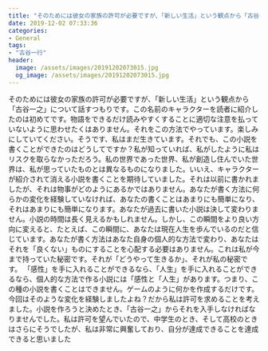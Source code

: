 ```yaml
---
title: "そのためには彼女の家族の許可が必要ですが、「新しい生活」という観点から「古谷一之」について話すつもりです。"
date: 2019-12-02 07:33:36
categories:
- General
tags:
- "古谷一行"
header:
  image: /assets/images/20191202073015.jpg
  og_image: /assets/images/20191202073015.jpg
---
```


そのためには彼女の家族の許可が必要ですが、「新しい生活」という観点から「古谷一之」について話すつもりです。この名前のキャラクターを読者に紹介したのは初めてです。物語をできるだけ読みやすくすることに適切な注意を払っていないように思わせたくはありません。それをこの方法でやっています。楽しみにしていてください。そうです、私はまだ生きています。それでも、この小説を書くことができたのはどうしてですか？私が知っていれば、私がしたように私はリスクを取らなかっただろう。私の世界であった世界、私が創造し住んでいた世界は、私が思っていたものとは異なるものになりました。いいえ、キャラクターが紹介されて消える小説を書くことを期待していました。それは以前に書かれましたが、それは物事がどのようにあるかではありません。あなたが書く方法に何らかの変化を経験していなければ、あなたの書くことはあまりにも簡単になり、それはあまりにも簡単になります。あなたが過去に書いた小説は決して変わりません。小説の時間は長く見えるかもしれません。しかし、この瞬間をより良い方向に変えると、たとえば、この瞬間に、あなたは現在人生を歩んでいるのだと信じています。あなたが書く方法はあなた自身の個人的な方法で変わり、あなたはそれを「良くない」ものにすることを心配する必要はありません。これは私が今まで持っていた秘密です。それが「どうやって生きるか」、それが私の秘密です。 「感性」を手に入れることができるなら、「人生」を手に入れることができるなら、個人的な方法で作る小説には「感性と「人生」があります。つまり、この種の小説を書くことはできません。ゲームのように何かを作成するだけです。今回はそのような変化を経験しましたよね？だから私は許可を求めることを考えました。小説を作ろうと決めたとき、「古谷一之」からそれを入手しなければなりませんでした。私は許可を望んでいたので、中学生のとき、そして高校のときはさらにそうでしたが、私は非常に興奮しており、自分が達成できることを達成できると思いました
